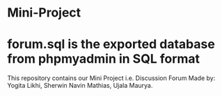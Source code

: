 # Mini-Project
# forum.sql is the exported database from phpmyadmin in SQL format
This repository contains our Mini Project i.e. Discussion Forum
Made by: Yogita Likhi, Sherwin Navin Mathias, Ujala Maurya.
